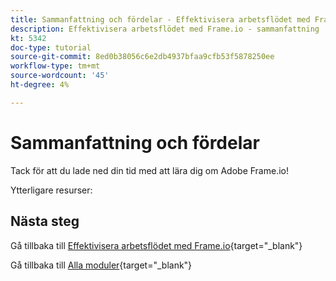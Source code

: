 ```yaml
---
title: Sammanfattning och fördelar - Effektivisera arbetsflödet med Frame.io
description: Effektivisera arbetsflödet med Frame.io - sammanfattning
kt: 5342
doc-type: tutorial
source-git-commit: 8ed0b38056c6e2db4937bfaa9cfb53f5878250ee
workflow-type: tm+mt
source-wordcount: '45'
ht-degree: 4%

---
```


# Sammanfattning och fördelar

Tack för att du lade ned din tid med att lära dig om Adobe Frame.io!

Ytterligare resurser:


## Nästa steg

Gå tillbaka till [Effektivisera arbetsflödet med Frame.io](./frameio.md){target="_blank"}

Gå tillbaka till [Alla moduler](./../../../overview.md){target="_blank"}